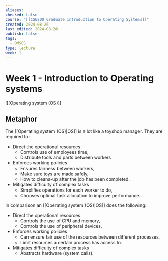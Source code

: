 ```yaml
---
aliases: 
checked: false
course: "[[CS6200 Graduate introduction to Operating Systems]]"
created: 2024-08-26
last_edited: 2024-08-26
publish: false
tags:
  - OMSCS
type: lecture
week: 1
---
```

# Week 1 - Introduction to Operating systems

![[Operating system (OS)]]

## Metaphor

The [[Operating system (OS)|OS]] is a lot like a toyshop manager. They are required to:

- Direct the operational resources
	- Controls use of employees time,
	- Distribute tools and parts between workers
- Enforces working policies
	- Ensures fairness between workers,
	- Make sure toys are made safely,
	- How to cleans-up after the job has been completed.
- Mitigates difficulty of complex tasks
	- Simplifies operations for each worker to do,
	- Chooses optimal task allocation to improve performance.

In comparison an [[Operating system (OS)|OS]] does the following:

- Direct the operational resources
	- Controls the use of CPU and memory,
	- Controls the use of peripheral devices.
- Enforces working policies
	- Can ensure fair use of the resources between different processes,
	- Limit resources a certain process has access to.
- Mitigates difficulty of complex tasks
	- Abstracts hardware (system calls).

